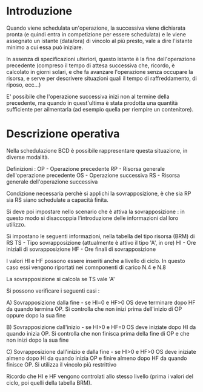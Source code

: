 # Introduzione
Quando viene schedulata un'operazione, la successiva viene dichiarata pronta (e quindi entra in competizione per essere schedulata) e le viene assegnato un istante (data/ora) di vincolo al più presto, vale a dire l'istante minimo a cui essa può iniziare.

In assenza di specificazioni ulteriori, questo istante è la fine dell'operazione precedente (compreso il tempo di attesa successiva che, ricordo, è calcolato in giorni solari, e che fa avanzare l'operazione senza  occupare la risorsa, e serve per descrivere situazioni quali il tempo di raffreddamento, di riposo, ecc...)

E' possibile che l'operazione successiva inizi non al termine della precedente, ma quando in quest'ultima è stata prodotta una quantità sufficiente per ailmentarla (ad esempio quella per riempire un contenitore).

# Descrizione operativa
Nella schedulazione BCD è possibile rappresentare questa situazione, in diverse modalità.

Definizioni : 
OP - Operazione precedente
RP - Risorsa generale dell'operazione precedente
OS - Operazione successiva
RS - Risorsa generale dell'operazione successiva

Condizione necessaria perchè si applichi la sovrapposizione, è che sia RP sia RS siano schedulate a capacità finita.

Si deve poi impostare nello scenario che è attiva la sovrapposizione :  in questo modo si disaccoppia l'introduzione delle informazioni dal loro utilizzo.

Si impostano le seguenti informazioni, nella tabella del tipo risorsa (BRM) di RS
TS - Tipo sovrapposizione  (attualmente è attivo il tipo 'A', in ore)
HI - Ore iniziali di sovrapposizione
HF - Ore finali di sovrapposizione

I valori HI e HF possono essere inseriti anche a livello di ciclo. In questo caso essi vengono riportati nei comnponenti di carico N.4 e N.8

La sovrapposizione si calcola se TS vale 'A'

Si possono verificare i seguenti casi : 

A) Sovrapposizione dalla fine - se HI=0 e HF>0
OS deve terminare dopo HF da quando termina OP. Si controlla che non inizi prima dell'inizio di OP oppure dopo la sua fine

B) Sovrapposizione dall'inizio - se HI>0 e HF=0
OS deve iniziate dopo HI da quando inizia OP. Si controlla che non finisca prima della fine di OP e che non inizi dopo la sua fine

C) Sovrapposizione dall'inizio e dalla fine - se HI>0 e HF>0
OS deve iniziate almeno dopo HI da quando inizia OP e finire almeno dopo HF da quando finisce OP. Si utilizza il vincolo più restrittivo

Ricordo che HI e HF vengono controlati allo stesso livello (prima i valori del ciclo, poi quelli della tabella BRM).
